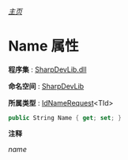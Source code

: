 ###### [主页](./Index.md "主页")

# Name 属性

**程序集** : [SharpDevLib.dll](./SharpDevLib.assembly.md "SharpDevLib.dll")

**命名空间** : [SharpDevLib](./SharpDevLib.namespace.md "SharpDevLib")

**所属类型** : [IdNameRequest](./SharpDevLib.IdNameRequest.1.md "IdNameRequest")\<TId\>

``` csharp
public String Name { get; set; }
```

**注释**

*name*



